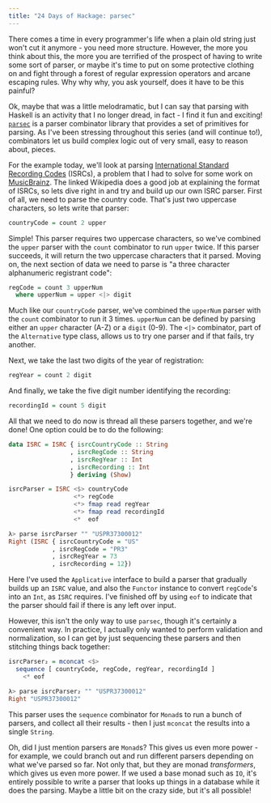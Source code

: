 ```yaml
---
title: "24 Days of Hackage: parsec"
---
```


There comes a time in every programmer's life when a plain old string just won't
cut it anymore - you need more structure. However, the more you think about
this, the more you are terrified of the prospect of having to write some sort of
parser, or maybe it's time to put on some protective clothing on and fight
through a forest of regular expression operators and arcane escaping rules. Why
why why, you ask yourself, does it have to be this painful?

Ok, maybe that was a little melodramatic, but I can say that parsing with
Haskell is an activity that I no longer dread, in fact - I find it fun and
exciting! [`parsec`](http://hackage.haskell.org/package/parsec) is a parser
combinator library that provides a set of primitives for parsing. As I've been
stressing throughout this series (and will continue to!), combinators let us
build complex logic out of very small, easy to reason about, pieces.

For the example today, we'll look at parsing
[International Standard Recording Codes](https://en.wikipedia.org/wiki/International_Standard_Recording_Code)
(ISRCs), a problem that I had to solve for some work on
[MusicBrainz](http://musicbrainz.org). The linked Wikipedia does a good job at
explaining the format of ISRCs, so lets dive right in and try and build up
our own ISRC parser. First of all, we need to parse the country code. That's
just two uppercase characters, so lets write that parser:

```haskell
countryCode = count 2 upper
```

Simple! This parser requires two uppercase characters, so we've combined the
`upper` parser with the `count` combinator to run `upper` twice. If this parser
succeeds, it will return the two uppercase characters that it parsed. Moving on,
the next section of data we need to parse is "a three character alphanumeric registrant code":

```haskell
regCode = count 3 upperNum
  where upperNum = upper <|> digit
```

Much like our `countryCode` parser, we've combined the `upperNum` parser with
the `count` combinator to run it 3 times. `upperNum` can be defined by parsing
either an `upper` character (A-Z) or a `digit` (0-9). The `<|>` combinator, part
of the `Alternative` type class, allows us to try one parser and if that fails,
try another.

Next, we take the last two digits of the year of registration:

```haskell
regYear = count 2 digit
```

And finally, we take the five digit number identifying the recording:

```haskell
recordingId = count 5 digit
```

All that we need to do now is thread all these parsers together, and we're done!
One option could be to do the following:

```haskell
data ISRC = ISRC { isrcCountryCode :: String
                 , isrcRegCode :: String
                 , isrcRegYear :: Int
                 , isrcRecording :: Int
                 } deriving (Show)

isrcParser = ISRC <$> countryCode
                  <*> regCode
                  <*> fmap read regYear
                  <*> fmap read recordingId
                  <*  eof

λ> parse isrcParser "" "USPR37300012"
Right (ISRC { isrcCountryCode = "US"
            , isrcRegCode = "PR3"
            , isrcRegYear = 73
            , isrcRecording = 12})
```

Here I've used the `Applicative` interface to build a parser that gradually
builds up an `ISRC` value, and also the `Functor` instance to convert
`regCode`'s into an `Int`, as `ISRC` requires. I've finished off by using `eof`
to indicate that the parser should fail if there is any left over input.

However, this isn't the only way to use `parsec`, though it's certainly a
convenient way. In practice, I actually only wanted to perform validation and
normalization, so I can get by just sequencing these parsers and then stitching
things back together:

```haskell
isrcParser₂ = mconcat <$>
  sequence [ countryCode, regCode, regYear, recordingId ]
    <* eof

λ> parse isrcParser₂ "" "USPR37300012"
Right "USPR37300012"
```

This parser uses the `sequence` combinator for `Monad`s to run a bunch of
parsers, and collect all their results - then I just `mconcat` the results into
a single `String`.

Oh, did I just mention parsers are `Monad`s? This gives us even more power - for
example, we could branch out and run different parsers depending on what we've
parsed so far. Not only that, but they are monad *transformers*, which gives us
even more power. If we used a base monad such as `IO`, it's entirely possible to
write a parser that looks up things in a database while it does the
parsing. Maybe a little bit on the crazy side, but it's all possible!

